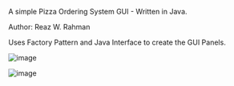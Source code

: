 A simple Pizza Ordering System GUI - Written in Java.

Author: Reaz W. Rahman 

Uses Factory Pattern and Java Interface to create the GUI Panels.

![image](https://github.com/user-attachments/assets/6751afa3-0c89-4fae-8712-bd61321758fe) 

![image](https://github.com/user-attachments/assets/8684178e-6c95-422a-adbe-c8f8cf9625c8)

